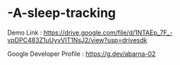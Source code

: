 # -A-sleep-tracking

Demo Link : https://drive.google.com/file/d/1NTAEp_7F_-vpDPC483Z1uUyvVIT1NsJ2/view?usp=drivesdk

Google Developer Profile : https://g.dev/abarna-02
